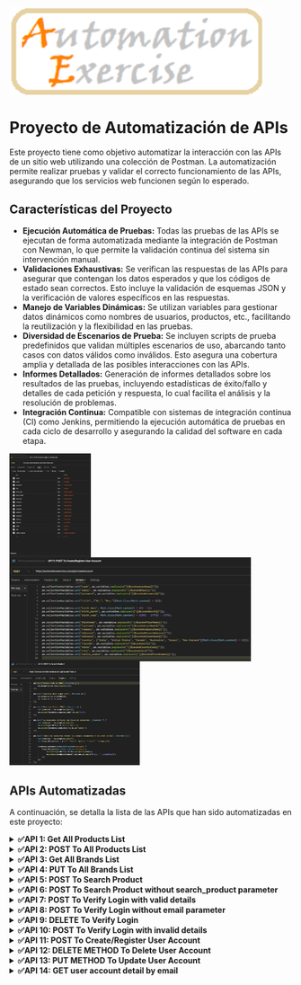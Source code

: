 <img align="left" src="https://github.com/Jorgeeerrl/API-Automation-Exercise/blob/main/recursos/logoautomationexercise.png" width="450" />
<br clear="left"/>

# Proyecto de Automatización de APIs
Este proyecto tiene como objetivo automatizar la interacción con las APIs de un sitio web utilizando una colección de Postman. La automatización permite realizar pruebas y validar el correcto funcionamiento de las APIs, asegurando que los servicios web funcionen según lo esperado.

## Características del Proyecto
- **Ejecución Automática de Pruebas:** Todas las pruebas de las APIs se ejecutan de forma automatizada mediante la integración de Postman con Newman, lo que permite la validación continua del sistema sin intervención manual.
- **Validaciones Exhaustivas:** Se verifican las respuestas de las APIs para asegurar que contengan los datos esperados y que los códigos de estado sean correctos. Esto incluye la validación de esquemas JSON y la verificación de valores específicos en las respuestas.
- **Manejo de Variables Dinámicas:** Se utilizan variables para gestionar datos dinámicos como nombres de usuarios, productos, etc., facilitando la reutilización y la flexibilidad en las pruebas.
- **Diversidad de Escenarios de Prueba:** Se incluyen scripts de prueba predefinidos que validan múltiples escenarios de uso, abarcando tanto casos con datos válidos como inválidos. Esto asegura una cobertura amplia y detallada de las posibles interacciones con las APIs.
- **Informes Detallados:** Generación de informes detallados sobre los resultados de las pruebas, incluyendo estadísticas de éxito/fallo y detalles de cada petición y respuesta, lo cual facilita el análisis y la resolución de problemas.
- **Integración Continua:** Compatible con sistemas de integración continua (CI) como Jenkins, permitiendo la ejecución automática de pruebas en cada ciclo de desarrollo y asegurando la calidad del software en cada etapa.


<div>
  <div style="display: inline-block;">
    <img align="left" src="https://github.com/Jorgeeerrl/API-Automation-Exercise/blob/main/recursos/API11%20-%20Body.jpg" height="185" />
    <img align="left" src="https://github.com/Jorgeeerrl/API-Automation-Exercise/blob/main/recursos/API11%20-%20Pre-req.jpg" height="185" />
    <img align="left" src="https://github.com/Jorgeeerrl/API-Automation-Exercise/blob/main/recursos/API5%20-%20Post-req.jpg" height="185" />
</div>
<br clear="left"/>

## APIs Automatizadas
A continuación, se detalla la lista de las APIs que han sido automatizadas en este proyecto:

<details>
  <summary><strong>✅API 1: Get All Products List</strong></summary>
&nbsp;

<ul>                          
    <li class="list item"><strong>API URL:</strong> https://automationexercise.com/api/productsList</li>         
    <li class="list item"><strong>Request Method:</strong> GET</li>         
    <li class="list item"><strong>Response Code:</strong> 200</li>       
    <li class="list item"><strong>Response JSON:</strong> All products list</li>
</ul>
<img align="left" src="https://github.com/Jorgeeerrl/API-Automation-Exercise/blob/main/recursos/API1%20-%20Post-req.jpg" width="450" />
<br clear="left"/>
&nbsp;
</details>

<details>
  <summary><strong>✅API 2: POST To All Products List</strong></summary>
&nbsp;

<ul>                          
    <li class="list item"><strong>API URL:</strong> https://automationexercise.com/api/productsList</li>         
    <li class="list item"><strong>Request Method:</strong> POST</li>         
    <li class="list item"><strong>Response Code:</strong> 405</li>       
    <li class="list item"><strong>Response Message:</strong> This request method is not supported.</li>
</ul>
<img align="left" src="https://github.com/Jorgeeerrl/API-Automation-Exercise/blob/main/recursos/API2%20-%20Post-req.jpg" width="450" />
<br clear="left"/>
&nbsp;
</details>

<details>
  <summary><strong>✅API 3: Get All Brands List</strong></summary>
&nbsp;

<ul>                          
    <li class="list item"><strong>API URL:</strong> https://automationexercise.com/api/brandsList</li>         
    <li class="list item"><strong>Request Method:</strong> GET</li>         
    <li class="list item"><strong>Response Code:</strong> 200</li>       
    <li class="list item"><strong>Response JSON:</strong> All brands list</li>
</ul>
<img align="left" src="https://github.com/Jorgeeerrl/API-Automation-Exercise/blob/main/recursos/API3%20-%20Post-req.jpg" width="450" />
<br clear="left"/>
&nbsp;
</details>

<details>
  <summary><strong>✅API 4: PUT To All Brands List</strong></summary>
&nbsp;

<ul>                          
    <li class="list item"><strong>API URL:</strong> https://automationexercise.com/api/brandsList</li>         
    <li class="list item"><strong>Request Method:</strong> PUT</li>         
    <li class="list item"><strong>Response Code:</strong> 405</li>       
    <li class="list item"><strong>Response Message:</strong> This request method is not supported.</li>
</ul>
<img align="left" src="https://github.com/Jorgeeerrl/API-Automation-Exercise/blob/main/recursos/API4%20-%20Post-req.jpg" width="450" />
<br clear="left"/>
&nbsp;
</details>

<details>
  <summary><strong>✅API 5: POST To Search Product</strong></summary>
&nbsp;

<ul>                          
    <li class="list item"><strong>API URL:</strong> https://automationexercise.com/api/searchProduct</li>         
    <li class="list item"><strong>Request Method:</strong> POST</li> 
    <li class="list item"><strong>Request Parameter:</strong> search_product (For example: top, tshirt, jean)</li>        
    <li class="list item"><strong>Response Code:</strong> 200</li>       
    <li class="list item"><strong>Response JSON:</strong> Searched products list</li>
</ul>
<div>
  <img align="left" src="https://github.com/Jorgeeerrl/API-Automation-Exercise/blob/main/recursos/API5%20-%20Pre-req.jpg" height="200" />
  <img align="left" src="https://github.com/Jorgeeerrl/API-Automation-Exercise/blob/main/recursos/API5%20-%20Post-req.jpg" height="200" />
</div>
<br clear="left"/>
&nbsp;
</details>

<details>
  <summary><strong>✅API 6: POST To Search Product without search_product parameter</strong></summary>
&nbsp;

<ul>                          
    <li class="list item"><strong>API URL:</strong> https://automationexercise.com/api/searchProduct</li>         
    <li class="list item"><strong>Request Method:</strong> POST</li>         
    <li class="list item"><strong>Response Code:</strong> 400</li>       
    <li class="list item"><strong>Response Message:</strong> Bad request, search_product parameter is missing in POST request.</li>
</ul>
<img align="left" src="https://github.com/Jorgeeerrl/API-Automation-Exercise/blob/main/recursos/API6%20-%20Post-req.jpg" width="450" />
<br clear="left"/>
&nbsp;
</details>

<details>
  <summary><strong>✅API 7: POST To Verify Login with valid details</strong></summary>
&nbsp;

<ul>                          
    <li class="list item"><strong>API URL:</strong> https://automationexercise.com/api/verifyLogin</li>         
    <li class="list item"><strong>Request Method:</strong> POST</li>         
    <li class="list item"><strong>Request Parameters:</strong> email, password</li>       
    <li class="list item"><strong>Response Code:</strong> 200</li>       
    <li class="list item"><strong>Response Message:</strong> User exists!</li>
</ul>
<div>
  <img align="left" src="https://github.com/Jorgeeerrl/API-Automation-Exercise/blob/main/recursos/API7%20-%20Body.jpg" height="200" />
  <img align="left" src="https://github.com/Jorgeeerrl/API-Automation-Exercise/blob/main/recursos/API7%20-%20Post-req.jpg" height="200" />
</div>
<br clear="left"/>
&nbsp;
</details>

<details>
  <summary><strong>✅API 8: POST To Verify Login without email parameter</strong></summary>
&nbsp;

<ul>                          
    <li class="list item"><strong>API URL:</strong> https://automationexercise.com/api/verifyLogin</li>         
    <li class="list item"><strong>Request Method:</strong> POST</li>         
    <li class="list item"><strong>Request Parameter:</strong> password</li>       
    <li class="list item"><strong>Response Code:</strong> 400</li>       
    <li class="list item"><strong>Response Message:</strong> Bad request, email or password parameter is missing in POST request.</li>
</ul>
<img align="left" src="https://github.com/Jorgeeerrl/API-Automation-Exercise/blob/main/recursos/API8%20-%20Post-req.jpg" width="450" />
<br clear="left"/>
&nbsp;
</details>

<details>
  <summary><strong>✅API 9: DELETE To Verify Login</strong></summary>
&nbsp;

<ul>                          
    <li class="list item"><strong>API URL:</strong> https://automationexercise.com/api/verifyLogin</li>         
    <li class="list item"><strong>Request Method:</strong> DELETE</li>         
    <li class="list item"><strong>Response Code:</strong> 405</li>       
    <li class="list item"><strong>Response Message:</strong> This request method is not supported.</li>
</ul>
<img align="left" src="https://github.com/Jorgeeerrl/API-Automation-Exercise/blob/main/recursos/API9%20-%20Post-req.jpg" width="450" />
<br clear="left"/>
&nbsp;
</details>

<details>
  <summary><strong>✅API 10: POST To Verify Login with invalid details</strong></summary>
&nbsp;

<ul>                          
    <li class="list item"><strong>API URL:</strong> https://automationexercise.com/api/verifyLogin</li>         
    <li class="list item"><strong>Request Method:</strong> POST</li>         
    <li class="list item"><strong>Request Parameters:</strong> email, password (invalid values)</li>       
    <li class="list item"><strong>Response Code:</strong> 404</li>       
    <li class="list item"><strong>Response Message:</strong> User not found!</li>
</ul>
<img align="left" src="https://github.com/Jorgeeerrl/API-Automation-Exercise/blob/main/recursos/API10%20-%20Post-req.jpg" width="450" />
<br clear="left"/>
&nbsp;
</details>

<details>
  <summary><strong>✅API 11: POST To Create/Register User Account</strong></summary>
&nbsp;

<ul>                          
    <li class="list item"><strong>API URL:</strong> https://automationexercise.com/api/createAccount</li>         
    <li class="list item"><strong>Request Method:</strong> POST</li>         
    <li class="list item"><strong>Request Parameters:</strong> name, email, password, title (for example: Mr, Mrs, Miss), birth_date, birth_month, birth_year, firstname, lastname, company, address1, address2, country, zipcode, state, city, mobile_number</li>       
    <li class="list item"><strong>Response Code:</strong> 201</li>       
    <li class="list item"><strong>Response Message:</strong> User created!</li>
</ul>
<div>
  <img align="left" src="https://github.com/Jorgeeerrl/API-Automation-Exercise/blob/main/recursos/API11%20-%20Body.jpg" height="400" />
  <div style="display: inline-block;">
    <img align="top" src="https://github.com/Jorgeeerrl/API-Automation-Exercise/blob/main/recursos/API11%20-%20Pre-req.jpg" height="200" />
    <img align="bottom" src="https://github.com/Jorgeeerrl/API-Automation-Exercise/blob/main/recursos/API11%20-%20Post-req.jpg" height="200" />
  </div>
</div>
<br clear="left"/>
&nbsp;
</details>

<details>
  <summary><strong>✅API 12: DELETE METHOD To Delete User Account</strong></summary>
&nbsp;

<ul>                          
    <li class="list item"><strong>API URL:</strong> https://automationexercise.com/api/deleteAccount</li>         
    <li class="list item"><strong>Request Method:</strong> DELETE</li>         
    <li class="list item"><strong>Request Parameters:</strong> email, password</li>       
    <li class="list item"><strong>Response Code:</strong> 200</li>       
    <li class="list item"><strong>Response Message:</strong> Account deleted!</li>
</ul>
<img align="left" src="https://github.com/Jorgeeerrl/API-Automation-Exercise/blob/main/recursos/API12%20-%20Post-req.jpg" width="450" />
<br clear="left"/>
&nbsp;
</details>

<details>
  <summary><strong>✅API 13: PUT METHOD To Update User Account</strong></summary>
&nbsp;

<ul>                          
    <li class="list item"><strong>API URL:</strong> https://automationexercise.com/api/updateAccount</li>         
    <li class="list item"><strong>Request Method:</strong> PUT</li>         
    <li class="list item"><strong>Request Parameters:</strong> name, email, password, title (for example: Mr, Mrs, Miss), birth_date, birth_month, birth_year, firstname, lastname, company, address1, address2, country, zipcode, state, city, mobile_number</li>       
    <li class="list item"><strong>Response Code:</strong> 200</li>       
    <li class="list item"><strong>Response Message:</strong> User updated!</li>
</ul>
<div>
  <img align="left" src="https://github.com/Jorgeeerrl/API-Automation-Exercise/blob/main/recursos/API13%20-%20Body.jpg" height="350" />
  <div style="display: inline-block;">
    <img align="top" src="https://github.com/Jorgeeerrl/API-Automation-Exercise/blob/main/recursos/API13%20-%20Pre-req.jpg" height="175" />
    <img align="bottom" src="https://github.com/Jorgeeerrl/API-Automation-Exercise/blob/main/recursos/API13%20-%20Post-req.jpg" height="175" />
  </div>
</div>
<br clear="left"/>
&nbsp;
</details>

<details>
  <summary><strong>✅API 14: GET user account detail by email</strong></summary>
&nbsp;

<ul>                          
    <li class="list item"><strong>API URL:</strong> https://automationexercise.com/api/getUserDetailByEmail</li>         
    <li class="list item"><strong>Request Method:</strong> GET</li>         
    <li class="list item"><strong>Request Parameters:</strong> email</li>       
    <li class="list item"><strong>Response Code:</strong> 200</li>       
    <li class="list item"><strong>Response JSON:</strong> User Detail</li>
</ul>
<img align="left" src="https://github.com/Jorgeeerrl/API-Automation-Exercise/blob/main/recursos/API14%20-%20Post-req.jpg" width="450" />
<br clear="left"/>
&nbsp;
</details>


